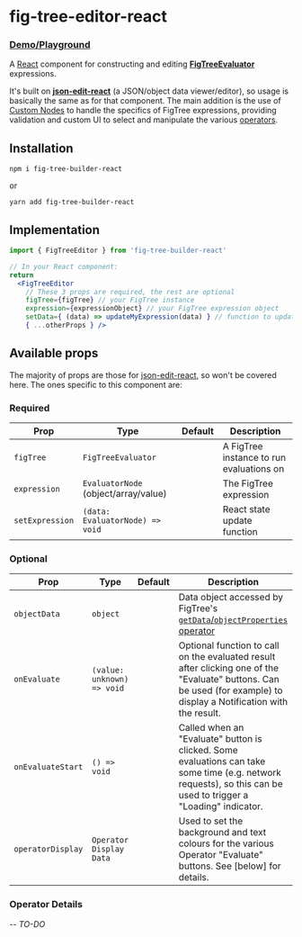 # fig-tree-editor-react

### [Demo/Playground](https://carlosnz.github.io/fig-tree-evaluator/)

A [React](https://github.com/facebook/react) component for constructing and editing [**FigTreeEvaluator**](https://github.com/CarlosNZ/fig-tree-evaluator) expressions.

<!-- TO-DO: Screenshot -->

It's built on [**json-edit-react**](https://carlosnz.github.io/json-edit-react/) (a JSON/object data viewer/editor), so usage is basically the same as for that component. The main addition is the use of [Custom Nodes](https://github.com/CarlosNZ/json-edit-react?tab=readme-ov-file#custom-nodes) to handle the specifics of FigTree expressions, providing validation and custom UI to select and manipulate the various [operators](https://github.com/CarlosNZ/fig-tree-evaluator?tab=readme-ov-file#operator-reference).

<!-- Add screenshot -->

<!-- Add basic info about what you can do -->

## Installation

`npm i fig-tree-builder-react`

or 

`yarn add fig-tree-builder-react`

## Implementation

```jsx
import { FigTreeEditor } from 'fig-tree-builder-react'

// In your React component:
return 
  <FigTreeEditor
    // These 3 props are required, the rest are optional
    figTree={figTree} // your FigTree instance
    expression={expressionObject} // your FigTree expression object
    setData={ (data) => updateMyExpression(data) } // function to update your expression object
    { ...otherProps } />
```

## Available props

The majority of props are those for [json-edit-react](https://carlosnz.github.io/json-edit-react/), so won't be covered here. The ones specific to this component are:

### Required

| Prop            | Type                                     | Default | Description                              |
| --------------- | ---------------------------------------- | ------- | ---------------------------------------- |
| `figTree`       | `FigTreeEvaluator`                       |         | A FigTree instance to run evaluations on |
| `expression`    | `EvaluatorNode`</br>(object/array/value) |         | The FigTree expression                   |
| `setExpression` | `(data: EvaluatorNode) => void`          |         | React state update function              |

### Optional

| Prop              | Type                       | Default | Description                                                                                                                                                          |
| ----------------- | -------------------------- | ------- | -------------------------------------------------------------------------------------------------------------------------------------------------------------------- |
| `objectData`      | `object`                   |         | Data object accessed by FigTree's [`getData`/`objectProperties` operator](https://github.com/CarlosNZ/fig-tree-evaluator?tab=readme-ov-file#object_properties)       |  |
| `onEvaluate`      | `(value: unknown) => void` |         | Optional function to call on the evaluated result after clicking one of the "Evaluate" buttons. Can be used (for example) to display a Notification with the result. |
| `onEvaluateStart` | `() => void`               |         | Called when an "Evaluate" button is clicked. Some evaluations can take some time (e.g. network requests), so this can be used to trigger a "Loading" indicator.      |
| `operatorDisplay` | `Operator Display Data`    |         | Used to set the background and text colours for the various Operator "Evaluate" buttons. See [below] for details.                                                    |  |


### Operator Details

*-- TO-DO*
